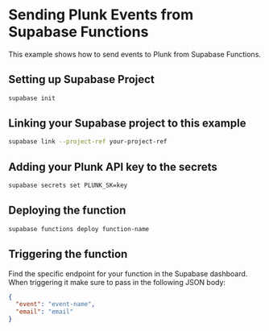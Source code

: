 # Sending Plunk Events from Supabase Functions

This example shows how to send events to Plunk from Supabase Functions.

## Setting up Supabase Project

```sh
supabase init
```

## Linking your Supabase project to this example

```sh
supabase link --project-ref your-project-ref
```

## Adding your Plunk API key to the secrets

```sh
supabase secrets set PLUNK_SK=key
```

## Deploying the function

```sh
supabase functions deploy function-name
```

## Triggering the function

Find the specific endpoint for your function in the Supabase dashboard. When triggering it make sure to pass in the following JSON body:

```json
{
  "event": "event-name",
  "email": "email"
}
```
